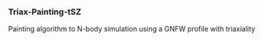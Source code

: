 ### Triax-Painting-tSZ
Painting algorithm to N-body simulation using a GNFW profile with triaxiality 
